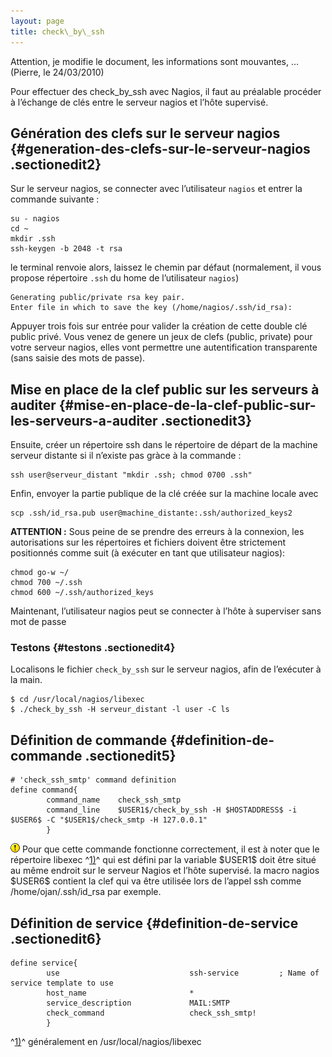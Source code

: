 ```yaml
---
layout: page
title: check\_by\_ssh
---
```


Attention, je modifie le document, les informations sont mouvantes, …
(Pierre, le 24/03/2010)

Pour effectuer des check\_by\_ssh avec Nagios, il faut au préalable
procéder à l’échange de clés entre le serveur nagios et l’hôte
supervisé.

Génération des clefs sur le serveur nagios {#generation-des-clefs-sur-le-serveur-nagios .sectionedit2}
------------------------------------------

Sur le serveur nagios, se connecter avec l’utilisateur `nagios` et
entrer la commande suivante :

~~~
su - nagios
cd ~
mkdir .ssh
ssh-keygen -b 2048 -t rsa
~~~

le terminal renvoie alors, laissez le chemin par défaut (normalement, il
vous propose répertoire `.ssh` du home de l’utilisateur `nagios`)

~~~
Generating public/private rsa key pair.
Enter file in which to save the key (/home/nagios/.ssh/id_rsa):
~~~

Appuyer trois fois sur entrée pour valider la création de cette double
clé public privé. Vous venez de genere un jeux de clefs (public,
private) pour votre serveur nagios, elles vont permettre une
autentification transparente (sans saisie des mots de passe).

Mise en place de la clef public sur les serveurs à auditer {#mise-en-place-de-la-clef-public-sur-les-serveurs-a-auditer .sectionedit3}
----------------------------------------------------------

Ensuite, créer un répertoire ssh dans le répertoire de départ de la
machine serveur distante si il n’existe pas gràce à la commande :

~~~
ssh user@serveur_distant "mkdir .ssh; chmod 0700 .ssh"
~~~

Enfin, envoyer la partie publique de la clé créée sur la machine locale
avec

~~~
scp .ssh/id_rsa.pub user@machine_distante:.ssh/authorized_keys2
~~~

**ATTENTION :** Sous peine de se prendre des erreurs à la connexion, les
autorisations sur les répertoires et fichiers doivent être strictement
positionnés comme suit (à exécuter en tant que utilisateur nagios):

~~~
chmod go-w ~/
chmod 700 ~/.ssh
chmod 600 ~/.ssh/authorized_keys
~~~

Maintenant, l’utilisateur nagios peut se connecter à l’hôte à superviser
sans mot de passe

### Testons {#testons .sectionedit4}

Localisons le fichier `check_by_ssh` sur le serveur nagios, afin de
l’exécuter à la main.

~~~
$ cd /usr/local/nagios/libexec
$ ./check_by_ssh -H serveur_distant -l user -C ls
~~~

Définition de commande {#definition-de-commande .sectionedit5}
----------------------

~~~
# 'check_ssh_smtp' command definition
define command{
        command_name    check_ssh_smtp
        command_line    $USER1$/check_by_ssh -H $HOSTADDRESS$ -i $USER6$ -C "$USER1$/check_smtp -H 127.0.0.1"
        }
~~~

![:!:](../../lib/images/smileys/icon_exclaim.gif) Pour que cette
commande fonctionne correctement, il est à noter que le répertoire
libexec ^[1)](check_by_ssh.html#fn__1)^ qui est défini par la variable
\$USER1\$ doit être situé au même endroit sur le serveur Nagios et
l’hôte supervisé. la macro nagios \$USER6\$ contient la clef qui va être
utilisée lors de l’appel ssh comme /home/ojan/.ssh/id\_rsa par exemple.

Définition de service {#definition-de-service .sectionedit6}
---------------------

~~~
define service{
        use                             ssh-service         ; Name of service template to use
        host_name                       *
        service_description             MAIL:SMTP
        check_command                   check_ssh_smtp!
        }
~~~

^[1)](check_by_ssh.html#fnt__1)^ généralement en /usr/local/nagios/libexec
